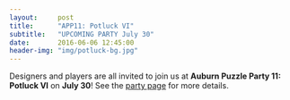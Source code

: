 ```yaml
---
layout:     post
title:      "APP11: Potluck VI"
subtitle:   "UPCOMING PARTY July 30"
date:       2016-06-06 12:45:00
header-img: "img/potluck-bg.jpg"
---
```


Designers and players are all invited to join us at
**Auburn Puzzle Party 11: Potluck VI** on **July 30**! See the
[party page](/parties/app11/) for more details.
